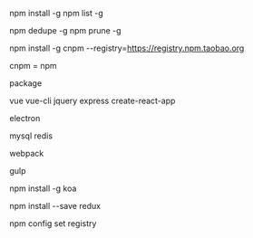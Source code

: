 
npm install -g
npm list -g

npm dedupe -g
npm prune -g


npm install -g cnpm --registry=https://registry.npm.taobao.org

cnpm = npm

package

vue
vue-cli
jquery
express
create-react-app

electron

mysql
redis

webpack

gulp


npm install -g koa

npm install --save redux


npm config set registry


